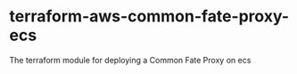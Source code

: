 # terraform-aws-common-fate-proxy-ecs

The terraform module for deploying a Common Fate Proxy on ecs
